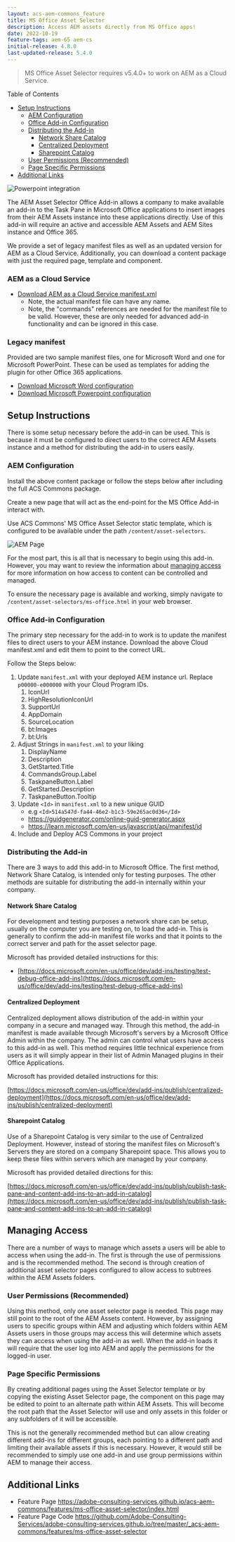 ```yaml
---
layout: acs-aem-commons_feature
title: MS Office Asset Selector
description: Access AEM assets directly from MS Office apps!
date: 2022-10-19
feature-tags: aem-65 aem-cs
initial-release: 4.8.0
last-updated-release: 5.4.0
---
```


> MS Office Asset Selector requires v5.4.0+ to work on AEM as a Cloud Service.

Table of Contents

- [Setup Instructions](#setup-instructions)
    - [AEM Configuration](#aem-configuration)
    - [Office Add-in Configuration](#office-add-in-configuration)
    - [Distributing the Add-in](#distributing-the-add-in)
        - [Network Share Catalog](#network-share-catalog)
        - [Centralized Deployment](#centralized-deployment)
        - [Sharepoint Catalog](#sharepoint-catalog)
    - [User Permissions (Recommended)](#user-permissions-recommended)
    - [Page Specific Permissions](#page-specific-permissions)
- [Additional Links](#additional-links)

![Powerpoint integration](../ms-office-asset-selector/images/powerpoint.jpeg)

The AEM Asset Selector Office Add-in allows a company to make available an
add-in to the Task Pane in Microsoft Office applications to insert images from
their AEM Assets instance into these applications directly.
Use of this add-in will require an active and accessible AEM Assets and AEM Sites instance and
Office 365.

We provide a set of legacy manifest files as well as an updated version for AEM as a Cloud Service.
Additionally, you can download a content package with just the required page, template and component.

### AEM as a Cloud Service

+ <a href="../ms-office-asset-selector/downloads/manifest-cloud.xml" download>Download AEM as a Cloud Service
  manifest.xml</a>
  + Note, the actual manifest file can have any name.
  + Note, the "commands" references are needed for the manifest file to be valid. However, these are only needed for advanced add-in functionality and can be ignored in this case.

### Legacy manifest

Provided are two sample manifest files, one for Microsoft Word and one for Microsoft PowerPoint.
These can be used as templates for adding the plugin for other Office 365 applications.

+ <a href="../ms-office-asset-selector/downloads/word_manifest.xml" download>Download Microsoft Word configuration</a>
+ <a href="../ms-office-asset-selector/downloads/powerpoint_manifest.xml" download>Download Microsoft Powerpoint
  configuration</a>

## Setup Instructions

There is some setup necessary before the add-in can be used. This is because
it must be configured to direct users to the correct AEM Assets instance and
a method for distributing the add-in to users easily.

### AEM Configuration

Install the above content package or follow the steps below after including the full ACS Commons package.

Create a new page that will act as the end-point for the MS Office Add-in interact with.

Use ACS Commons' MS Office Asset Selector static template, which is configured to be available under the
path `/content/asset-selectors`.

![AEM Page](../ms-office-asset-selector/images/aem-page.jpeg)

For the most part, this is all that is necessary to begin using this add-in.
However, you may want to review the information about [managing access](#managing_access)
for more information on how access to content can be controlled and managed.

To ensure the necessary page is available and working, simply navigate to
`/content/asset-selectors/ms-office.html` in your web browser.

### Office Add-in Configuration

The primary step necessary for the add-in to work is to update the manifest
files to direct users to your AEM instance.
Download the above Cloud manifest.xml and edit them to point to the correct URL.

Follow the Steps below:

1. Update `manifest.xml` with your deployed AEM instance url. Replace `p00000-e000000` with your Cloud Program IDs.
    1. IconUrl
    2. HighResolutionIconUrl
    3. SupportUrl
    4. AppDomain
    5. SourceLocation
    6. bt:Images
    7. bt:Urls
2. Adjust Strings in `manifest.xml` to your liking
    1. DisplayName
    2. Description
    3. GetStarted.Title
    4. CommandsGroup.Label
    5. TaskpaneButton.Label
    6. GetStarted.Description
    7. TaskpaneButton.Tooltip
3. Update `<Id>` in `manifest.xml` to a new unique GUID
    - e.g `<Id>514a547d-fa44-46e2-b1c3-59e265ac0d36</Id>`
    - <https://guidgenerator.com/online-guid-generator.aspx>
    - <https://learn.microsoft.com/en-us/javascript/api/manifest/id>
4. Include and Deploy ACS Commons in your project

### Distributing the Add-in

There are 3 ways to add this add-in to Microsoft Office. The first method,
Network Share Catalog, is intended only for testing purposes. The other methods
are suitable for distributing the add-in internally within your company.

#### Network Share Catalog

For development and testing purposes a network share can be setup, usually on
the computer you are testing on, to load the add-in. This is generally to confirm
the add-in manifest file works and that it points to the correct server and
path for the asset selector page.

Microsoft has provided detailed instructions for this:

+ [https://docs.microsoft.com/en-us/office/dev/add-ins/testing/test-debug-office-add-ins](https://docs.microsoft.com/en-us/office/dev/add-ins/testing/test-debug-office-add-ins)

#### Centralized Deployment

Centralized deployment allows distribution of the add-in within your company in a secure and managed
way. Through this method, the add-in manifest is made available through Microsoft's servers by a
Microsoft Office Admin within the company. The admin can control what users have access to this add-in
as well. This method requires little technical experience from users as it will simply appear in their
list of Admin Managed plugins in their Office Applications.

Microsoft has provided detailed instructions for this:

[https://docs.microsoft.com/en-us/office/dev/add-ins/publish/centralized-deployment](https://docs.microsoft.com/en-us/office/dev/add-ins/publish/centralized-deployment)

#### Sharepoint Catalog

Use of a Sharepoint Catalog is very similar to the use of Centralized Deployment. However,
instead of storing the manifest files on Microsoft's Servers they are stored on a company
Sharepoint space. This allows you to keep these files within servers which are managed
by your company.

Microsoft has provided detailed directions for this:

[https://docs.microsoft.com/en-us/office/dev/add-ins/publish/publish-task-pane-and-content-add-ins-to-an-add-in-catalog](https://docs.microsoft.com/en-us/office/dev/add-ins/publish/publish-task-pane-and-content-add-ins-to-an-add-in-catalog)

<h2 id="managing_access">Managing Access</h2>

There are a number of ways to manage which assets a users will be able to access when using the add-in.
The first is through the use of permissions and is the recommended method. The second is through creation of
additional asset selector pages configured to allow access to subtrees within the AEM Assets folders.

### User Permissions (Recommended)

Using this method, only one asset selector page is needed. This page may still point to the root of the
AEM Assets content. However, by assigning users to specific groups within AEM and adjusting which folders
within AEM Assets users in those groups may access this will determine which assets they can access when
using the add-in as well. When the add-in loads it will require that the user log into AEM and apply
the permissions for the logged-in user.

### Page Specific Permissions

By creating additional pages using the Asset Selector template or by copying the existing Asset
Selector page, the component on this page may be edited to point to an alternate path within AEM
Assets.
This will become the root path that the Asset Selector will use and only assets in this
folder or any subfolders of it will be accessible.

This is not the generally recommended method but can allow creating different add-ins for
different groups, each pointing to a different path and limiting their available assets if this is
necessary.
However, it would still be recommended to simply use one add-in and use group permissions
within AEM to manage their access.

## Additional Links

- Feature Page <https://adobe-consulting-services.github.io/acs-aem-commons/features/ms-office-asset-selector/index.html>
- Feature Page Code <https://github.com/Adobe-Consulting-Services/adobe-consulting-services.github.io/tree/master/_acs-aem-commons/features/ms-office-asset-selector>
